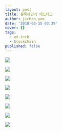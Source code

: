 ```yaml
---
layout: post
title: 블록체인과 애드테크
author: jichan.yoo
date: '2018-03-15 03:39'
cover: {}
tags:
  - ad-tech
  - blockchain
published: false
---
```

![](/static/images/블록체인과_애드테크_1.jpg)

![](/static/images/블록체인과_애드테크_2.jpg)

![](/static/images/블록체인과_애드테크_3.jpg)

![](/static/images/블록체인과_애드테크_4.jpg)

![](/static/images/블록체인과_애드테크_5.jpg)

![](/static/images/블록체인과_애드테크_6.jpg)

![](/static/images/블록체인과_애드테크_7.jpg)

![](/static/images/블록체인과_애드테크_8.jpg)
